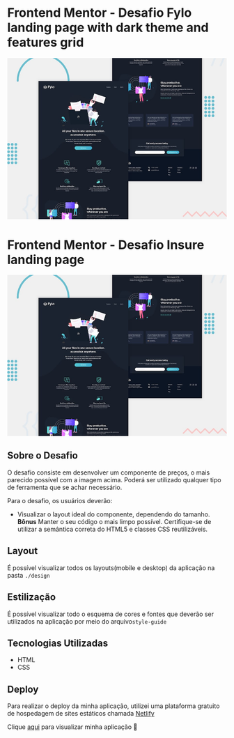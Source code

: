 # Frontend Mentor - Desafio Fylo landing page with dark theme and features grid

![Design preview for the Fylo landing page with dark theme and features grid challenge](./design/desktop-preview.jpg)

# Frontend Mentor - Desafio Insure landing page

![Layout](./design/desktop-preview.jpg)

## Sobre o Desafio

O desafio consiste em desenvolver um componente de preços, o mais parecido possível com a imagem acima.
Poderá ser utilizado qualquer tipo de ferramenta que se achar necessário.

Para o desafio, os usuários deverão:
- Visualizar o layout ideal do componente, dependendo do tamanho.
**Bônus** Manter o seu código o mais limpo possível. Certifique-se de utilizar a semântica correta do HTML5 e classes CSS reutilizáveis.


## Layout

É possível visualizar todos os layouts(mobile e desktop) da aplicação na pasta `./design`


## Estilização

É possível visualizar todo o esquema de cores e fontes que deverão ser utilizados na aplicação por meio do arquivo`style-guide`

## Tecnologias Utilizadas

- HTML
- CSS


## Deploy

Para realizar o deploy da minha aplicação, utilizei uma plataforma gratuito de hospedagem de sites estáticos chamada [Netlify](https://www.netlify.com/)

Clique [aqui](https://frontendmentor-challenge04.netlify.app) para visualizar minha aplicação 🚀




